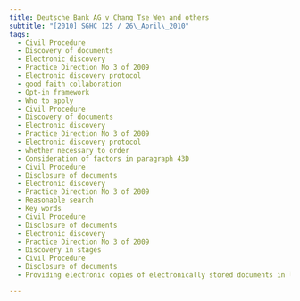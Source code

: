 ```yaml
---
title: Deutsche Bank AG v Chang Tse Wen and others 
subtitle: "[2010] SGHC 125 / 26\_April\_2010"
tags:
  - Civil Procedure
  - Discovery of documents
  - Electronic discovery
  - Practice Direction No 3 of 2009
  - Electronic discovery protocol
  - good faith collaboration
  - Opt-in framework
  - Who to apply
  - Civil Procedure
  - Discovery of documents
  - Electronic discovery
  - Practice Direction No 3 of 2009
  - Electronic discovery protocol
  - whether necessary to order
  - Consideration of factors in paragraph 43D
  - Civil Procedure
  - Disclosure of documents
  - Electronic discovery
  - Practice Direction No 3 of 2009
  - Reasonable search
  - Key words
  - Civil Procedure
  - Disclosure of documents
  - Electronic discovery
  - Practice Direction No 3 of 2009
  - Discovery in stages
  - Civil Procedure
  - Disclosure of documents
  - Providing electronic copies of electronically stored documents in lieu of inspection

---
```



